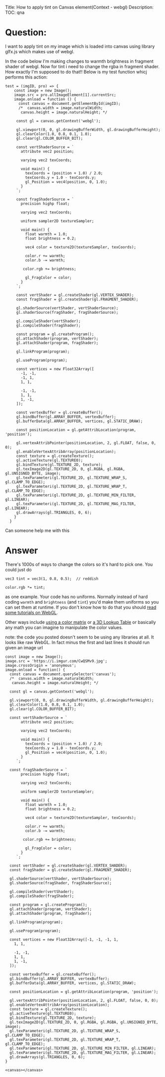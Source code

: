 Title: How to apply tint on Canvas element(Context - webgl)
Description:
TOC: qna

# Question:

I want to apply tint on my image which is loaded into canvas using library glfx.js which makes use of webgl.

In the code below I'm making changes to warmth brightness in fragment shader of webgl. Now for tint i need to change the rgba in fragment shader. How exactly I'm supposed to do that!!
Below is my test function whicj performs this action:

    test = (imgID, pro) => {
        const image = new Image();
        image.src = pro.allImageElement[1].currentSrc;
        image.onload = function () {
          const canvas = document.getElementById(imgID);
          /*  canvas.width = image.naturalWidth;
           canvas.height = image.naturalHeight; */
       
         const gl = canvas.getContext('webgl');
       
         gl.viewport(0, 0, gl.drawingBufferWidth, gl.drawingBufferHeight);
         gl.clearColor(1.0, 0.8, 0.1, 1.0);
         gl.clear(gl.COLOR_BUFFER_BIT);
       
         const vertShaderSource = `
           attribute vec2 position;
       
           varying vec2 texCoords;
       
           void main() {
             texCoords = (position + 1.0) / 2.0;
             texCoords.y = 1.0 - texCoords.y;
             gl_Position = vec4(position, 0, 1.0);
           }
         `;
       
         const fragShaderSource = `
           precision highp float;
       
           varying vec2 texCoords;
       
           uniform sampler2D textureSampler;
       
           void main() {
             float warmth = 1.0;
             float brightness = 0.2;
       
             vec4 color = texture2D(textureSampler, texCoords);
       
             color.r += warmth;
             color.b -= warmth;
       
            color.rgb += brightness;
       
             gl_FragColor = color;
           }
         `;
       
         const vertShader = gl.createShader(gl.VERTEX_SHADER);
         const fragShader = gl.createShader(gl.FRAGMENT_SHADER);
       
         gl.shaderSource(vertShader, vertShaderSource);
         gl.shaderSource(fragShader, fragShaderSource);
       
         gl.compileShader(vertShader);
         gl.compileShader(fragShader);
       
         const program = gl.createProgram();
         gl.attachShader(program, vertShader);
         gl.attachShader(program, fragShader);
       
         gl.linkProgram(program);
       
         gl.useProgram(program);
       
         const vertices = new Float32Array([
           -1, -1,
           -1, 1,
           1, 1,
       
           -1, -1,
           1, 1,
           1, -1,
         ]);
       
         const vertexBuffer = gl.createBuffer();
         gl.bindBuffer(gl.ARRAY_BUFFER, vertexBuffer);
         gl.bufferData(gl.ARRAY_BUFFER, vertices, gl.STATIC_DRAW);
       
         const positionLocation = gl.getAttribLocation(program, 'position');
       
         gl.vertexAttribPointer(positionLocation, 2, gl.FLOAT, false, 0, 0);
         gl.enableVertexAttribArray(positionLocation);
         const texture = gl.createTexture();
         gl.activeTexture(gl.TEXTURE0);
         gl.bindTexture(gl.TEXTURE_2D, texture);
         gl.texImage2D(gl.TEXTURE_2D, 0, gl.RGBA, gl.RGBA, gl.UNSIGNED_BYTE, image);
         gl.texParameteri(gl.TEXTURE_2D, gl.TEXTURE_WRAP_S, gl.CLAMP_TO_EDGE);
         gl.texParameteri(gl.TEXTURE_2D, gl.TEXTURE_WRAP_T, gl.CLAMP_TO_EDGE);
         gl.texParameteri(gl.TEXTURE_2D, gl.TEXTURE_MIN_FILTER, gl.LINEAR);
         gl.texParameteri(gl.TEXTURE_2D, gl.TEXTURE_MAG_FILTER, gl.LINEAR);
         gl.drawArrays(gl.TRIANGLES, 0, 6);
        }   
      }

Can someone help me with this

# Answer

There's 1000s of ways to change the colors so it's hard to pick one. You could just do

    vec3 tint = vec3(1, 0.8, 0.5);  // reddish
 
    color.rgb *= tint;

as one example. Your code has no uniforms. Normally instead of hard coding `warmth` and `brightness` (and `tint`) you'd make them uniforms so you can set them at runtime. If you don't know how to do that you should [read some tutorials on WebGL](https://webglfundamentals.org).

Other ways include [using a color matrix](https://docs.rainmeter.net/tips/colormatrix-guide/) or [a 3D Lookup Table](https://threejsfundamentals.org/threejs/lessons/threejs-post-processing-3dlut.html) or basically any math you can imagine to manipulate the color values.

note: the code you posted doesn't seem to be using any libraries at all. It looks like raw WebGL. In fact minus the first and last lines it should run given an image url

<!-- begin snippet: js hide: true console: true babel: false -->

<!-- language: lang-js -->

    const image = new Image();
    image.src = 'https://i.imgur.com/CwQSMv9.jpg';
    image.crossOrigin = 'anonymous';
    image.onload = function() {
      const canvas = document.querySelector('canvas');
      /*  canvas.width = image.naturalWidth;
       canvas.height = image.naturalHeight; */

      const gl = canvas.getContext('webgl');

      gl.viewport(0, 0, gl.drawingBufferWidth, gl.drawingBufferHeight);
      gl.clearColor(1.0, 0.8, 0.1, 1.0);
      gl.clear(gl.COLOR_BUFFER_BIT);

      const vertShaderSource = `
           attribute vec2 position;

           varying vec2 texCoords;

           void main() {
             texCoords = (position + 1.0) / 2.0;
             texCoords.y = 1.0 - texCoords.y;
             gl_Position = vec4(position, 0, 1.0);
           }
         `;

      const fragShaderSource = `
           precision highp float;

           varying vec2 texCoords;

           uniform sampler2D textureSampler;

           void main() {
             float warmth = 1.0;
             float brightness = 0.2;

             vec4 color = texture2D(textureSampler, texCoords);

             color.r += warmth;
             color.b -= warmth;

            color.rgb += brightness;

             gl_FragColor = color;
           }
         `;

      const vertShader = gl.createShader(gl.VERTEX_SHADER);
      const fragShader = gl.createShader(gl.FRAGMENT_SHADER);

      gl.shaderSource(vertShader, vertShaderSource);
      gl.shaderSource(fragShader, fragShaderSource);

      gl.compileShader(vertShader);
      gl.compileShader(fragShader);

      const program = gl.createProgram();
      gl.attachShader(program, vertShader);
      gl.attachShader(program, fragShader);

      gl.linkProgram(program);

      gl.useProgram(program);

      const vertices = new Float32Array([-1, -1, -1, 1,
        1, 1,

        -1, -1,
        1, 1,
        1, -1,
      ]);

      const vertexBuffer = gl.createBuffer();
      gl.bindBuffer(gl.ARRAY_BUFFER, vertexBuffer);
      gl.bufferData(gl.ARRAY_BUFFER, vertices, gl.STATIC_DRAW);

      const positionLocation = gl.getAttribLocation(program, 'position');

      gl.vertexAttribPointer(positionLocation, 2, gl.FLOAT, false, 0, 0);
      gl.enableVertexAttribArray(positionLocation);
      const texture = gl.createTexture();
      gl.activeTexture(gl.TEXTURE0);
      gl.bindTexture(gl.TEXTURE_2D, texture);
      gl.texImage2D(gl.TEXTURE_2D, 0, gl.RGBA, gl.RGBA, gl.UNSIGNED_BYTE, image);
      gl.texParameteri(gl.TEXTURE_2D, gl.TEXTURE_WRAP_S, gl.CLAMP_TO_EDGE);
      gl.texParameteri(gl.TEXTURE_2D, gl.TEXTURE_WRAP_T, gl.CLAMP_TO_EDGE);
      gl.texParameteri(gl.TEXTURE_2D, gl.TEXTURE_MIN_FILTER, gl.LINEAR);
      gl.texParameteri(gl.TEXTURE_2D, gl.TEXTURE_MAG_FILTER, gl.LINEAR);
      gl.drawArrays(gl.TRIANGLES, 0, 6);
    }

<!-- language: lang-html -->

    <canvas></canvas>

<!-- end snippet -->



